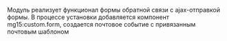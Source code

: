 Модуль реализует функционал формы обратной связи с ajax-отправкой формы. В процессе установки добавляется компонент mg15:custom.form, создается почтовое событие с привязанным почтовым шаблоном
